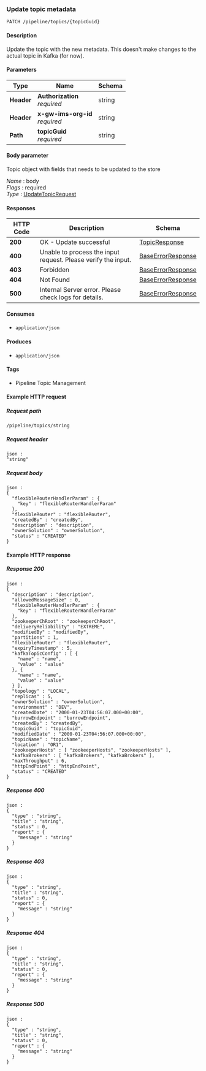 
<a name="updatetopic"></a>
### Update topic metadata
```
PATCH /pipeline/topics/{topicGuid}
```


#### Description
Update the topic with the new metadata. This doesn't make changes to the actual topic in Kafka (for now).


#### Parameters

|Type|Name|Schema|
|---|---|---|
|**Header**|**Authorization**  <br>*required*|string|
|**Header**|**x-gw-ims-org-id**  <br>*required*|string|
|**Path**|**topicGuid**  <br>*required*|string|


#### Body parameter
Topic object with fields that needs to be updated to the store

*Name* : body  
*Flags* : required  
*Type* : [UpdateTopicRequest](../definitions/UpdateTopicRequest.md#updatetopicrequest)


#### Responses

|HTTP Code|Description|Schema|
|---|---|---|
|**200**|OK - Update successful|[TopicResponse](../definitions/TopicResponse.md#topicresponse)|
|**400**|Unable to process the input request. Please verify the input.|[BaseErrorResponse](../definitions/BaseErrorResponse.md#baseerrorresponse)|
|**403**|Forbidden|[BaseErrorResponse](../definitions/BaseErrorResponse.md#baseerrorresponse)|
|**404**|Not Found|[BaseErrorResponse](../definitions/BaseErrorResponse.md#baseerrorresponse)|
|**500**|Internal Server error. Please check logs for details.|[BaseErrorResponse](../definitions/BaseErrorResponse.md#baseerrorresponse)|


#### Consumes

* `application/json`


#### Produces

* `application/json`


#### Tags

* Pipeline Topic Management


#### Example HTTP request

##### Request path
```
/pipeline/topics/string
```


##### Request header
```
json :
"string"
```


##### Request body
```
json :
{
  "flexibleRouterHandlerParam" : {
    "key" : "flexibleRouterHandlerParam"
  },
  "flexibleRouter" : "flexibleRouter",
  "createdBy" : "createdBy",
  "description" : "description",
  "ownerSolution" : "ownerSolution",
  "status" : "CREATED"
}
```


#### Example HTTP response

##### Response 200
```
json :
{
  "description" : "description",
  "allowedMessageSize" : 0,
  "flexibleRouterHandlerParam" : {
    "key" : "flexibleRouterHandlerParam"
  },
  "zookeeperChRoot" : "zookeeperChRoot",
  "deliveryReliability" : "EXTREME",
  "modifiedBy" : "modifiedBy",
  "partitions" : 1,
  "flexibleRouter" : "flexibleRouter",
  "expiryTimestamp" : 5,
  "kafkaTopicConfig" : [ {
    "name" : "name",
    "value" : "value"
  }, {
    "name" : "name",
    "value" : "value"
  } ],
  "topology" : "LOCAL",
  "replicas" : 5,
  "ownerSolution" : "ownerSolution",
  "environment" : "DEV",
  "createdDate" : "2000-01-23T04:56:07.000+00:00",
  "burrowEndpoint" : "burrowEndpoint",
  "createdBy" : "createdBy",
  "topicGuid" : "topicGuid",
  "modifiedDate" : "2000-01-23T04:56:07.000+00:00",
  "topicName" : "topicName",
  "location" : "OR1",
  "zookeeperHosts" : [ "zookeeperHosts", "zookeeperHosts" ],
  "kafkaBrokers" : [ "kafkaBrokers", "kafkaBrokers" ],
  "maxThroughput" : 6,
  "httpEndPoint" : "httpEndPoint",
  "status" : "CREATED"
}
```


##### Response 400
```
json :
{
  "type" : "string",
  "title" : "string",
  "status" : 0,
  "report" : {
    "message" : "string"
  }
}
```


##### Response 403
```
json :
{
  "type" : "string",
  "title" : "string",
  "status" : 0,
  "report" : {
    "message" : "string"
  }
}
```


##### Response 404
```
json :
{
  "type" : "string",
  "title" : "string",
  "status" : 0,
  "report" : {
    "message" : "string"
  }
}
```


##### Response 500
```
json :
{
  "type" : "string",
  "title" : "string",
  "status" : 0,
  "report" : {
    "message" : "string"
  }
}
```



